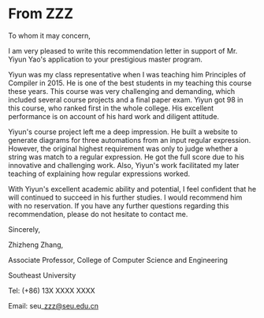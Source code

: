 # From ZZZ

To whom it may concern,

I am very pleased to write this recommendation letter in support of Mr. Yiyun Yao's application to your prestigious master program.

Yiyun was my class representative when I was teaching him Principles of Compiler in 2015. He is one of the best students in my teaching this course these years. This course was very challenging and demanding, which included several course projects and a final paper exam. Yiyun got 98 in this course, who ranked first in the whole college. His excellent performance is on account of his hard work and diligent attitude.

Yiyun's course project left me a deep impression. He built a website to generate diagrams for three automations from an input regular expression. However, the original highest requirement was only to judge whether a string was match to a regular expression. He got the full score due to his innovative and challenging work. Also, Yiyun's work facilitated my later teaching of explaining how regular expressions worked.

With Yiyun's excellent academic ability and potential, I feel confident that he will continued to succeed in his further studies. I would recommend him with no reservation. If you have any further questions regarding this recommendation, please do not hesitate to contact me.

Sincerely,

Zhizheng Zhang,

Associate Professor, College of Computer Science and Engineering

Southeast University

Tel: \(+86\) 13X XXXX XXXX

Email: seu\_zzz@seu.edu.cn

